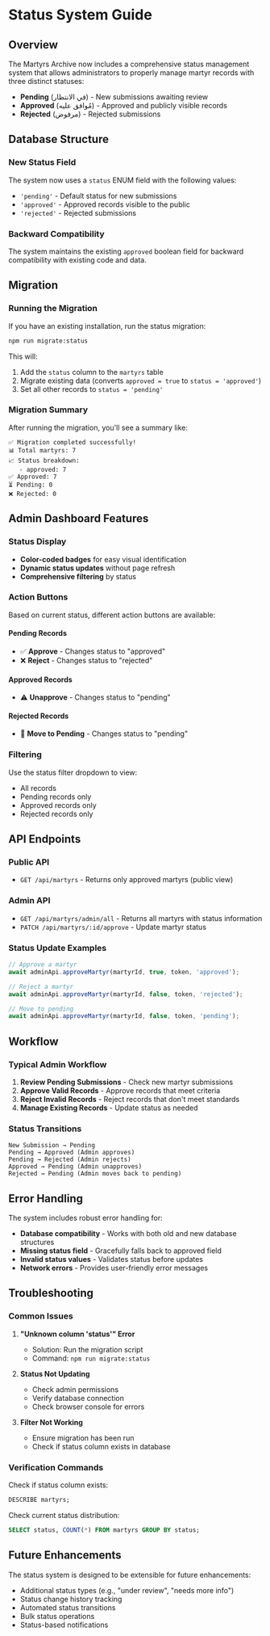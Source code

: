 # Status System Guide

## Overview

The Martyrs Archive now includes a comprehensive status management system that allows administrators to properly manage martyr records with three distinct statuses:

- **Pending** (في الانتظار) - New submissions awaiting review
- **Approved** (مُوافق عليه) - Approved and publicly visible records
- **Rejected** (مرفوض) - Rejected submissions

## Database Structure

### New Status Field
The system now uses a `status` ENUM field with the following values:
- `'pending'` - Default status for new submissions
- `'approved'` - Approved records visible to the public
- `'rejected'` - Rejected submissions

### Backward Compatibility
The system maintains the existing `approved` boolean field for backward compatibility with existing code and data.

## Migration

### Running the Migration
If you have an existing installation, run the status migration:

```bash
npm run migrate:status
```

This will:
1. Add the `status` column to the `martyrs` table
2. Migrate existing data (converts `approved = true` to `status = 'approved'`)
3. Set all other records to `status = 'pending'`

### Migration Summary
After running the migration, you'll see a summary like:
```
✅ Migration completed successfully!
📊 Total martyrs: 7
📈 Status breakdown:
   - approved: 7
✅ Approved: 7
⏳ Pending: 0
❌ Rejected: 0
```

## Admin Dashboard Features

### Status Display
- **Color-coded badges** for easy visual identification
- **Dynamic status updates** without page refresh
- **Comprehensive filtering** by status

### Action Buttons
Based on current status, different action buttons are available:

#### Pending Records
- ✅ **Approve** - Changes status to "approved"
- ❌ **Reject** - Changes status to "rejected"

#### Approved Records
- ⚠️ **Unapprove** - Changes status to "pending"

#### Rejected Records
- 🔄 **Move to Pending** - Changes status to "pending"

### Filtering
Use the status filter dropdown to view:
- All records
- Pending records only
- Approved records only
- Rejected records only

## API Endpoints

### Public API
- `GET /api/martyrs` - Returns only approved martyrs (public view)

### Admin API
- `GET /api/martyrs/admin/all` - Returns all martyrs with status information
- `PATCH /api/martyrs/:id/approve` - Update martyr status

### Status Update Examples

```javascript
// Approve a martyr
await adminApi.approveMartyr(martyrId, true, token, 'approved');

// Reject a martyr
await adminApi.approveMartyr(martyrId, false, token, 'rejected');

// Move to pending
await adminApi.approveMartyr(martyrId, false, token, 'pending');
```

## Workflow

### Typical Admin Workflow
1. **Review Pending Submissions** - Check new martyr submissions
2. **Approve Valid Records** - Approve records that meet criteria
3. **Reject Invalid Records** - Reject records that don't meet standards
4. **Manage Existing Records** - Update status as needed

### Status Transitions
```
New Submission → Pending
Pending → Approved (Admin approves)
Pending → Rejected (Admin rejects)
Approved → Pending (Admin unapproves)
Rejected → Pending (Admin moves back to pending)
```

## Error Handling

The system includes robust error handling for:
- **Database compatibility** - Works with both old and new database structures
- **Missing status field** - Gracefully falls back to approved field
- **Invalid status values** - Validates status before updates
- **Network errors** - Provides user-friendly error messages

## Troubleshooting

### Common Issues

1. **"Unknown column 'status'" Error**
   - Solution: Run the migration script
   - Command: `npm run migrate:status`

2. **Status Not Updating**
   - Check admin permissions
   - Verify database connection
   - Check browser console for errors

3. **Filter Not Working**
   - Ensure migration has been run
   - Check if status column exists in database

### Verification Commands

Check if status column exists:
```sql
DESCRIBE martyrs;
```

Check current status distribution:
```sql
SELECT status, COUNT(*) FROM martyrs GROUP BY status;
```

## Future Enhancements

The status system is designed to be extensible for future enhancements:
- Additional status types (e.g., "under review", "needs more info")
- Status change history tracking
- Automated status transitions
- Bulk status operations
- Status-based notifications
